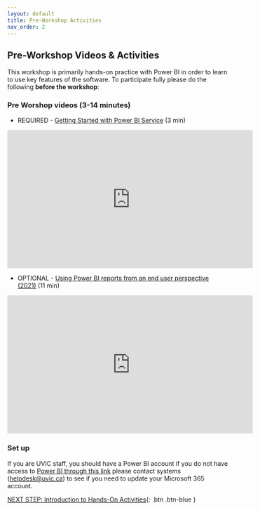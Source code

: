 ```yaml
---
layout: default
title: Pre-Workshop Activities
nav_order: 2
---
```

## Pre-Workshop Videos & Activities
This workshop is primarily hands-on practice with Power BI in order to learn to use key features of the software. To participate fully please do the following **before the workshop**:

### Pre Worshop videos (3-14 minutes)<br>
- REQUIRED - [Getting Started with Power BI Service](https://youtu.be/M0onHJ6M0Co?si=lVPT2cp-cgyjQgKz) (3 min)<br>
<iframe width="560" height="315" src="https://www.youtube.com/embed/M0onHJ6M0Co?si=lVPT2cp-cgyjQgKz" title="YouTube video player" frameborder="0" allow="accelerometer; autoplay; clipboard-write; encrypted-media; gyroscope; picture-in-picture; web-share" allowfullscreen></iframe> <br>

- OPTIONAL - [Using Power BI reports from an end user perspective (2021)](https://youtu.be/TAsUb93r2tg?si=Z9QgZ7VIOB9GOETB) (11 min)<br>
<iframe width="560" height="315" src="https://www.youtube.com/embed/TAsUb93r2tg?si=Z9QgZ7VIOB9GOETB" title="YouTube video player" frameborder="0" allow="accelerometer; autoplay; clipboard-write; encrypted-media; gyroscope; picture-in-picture; web-share" allowfullscreen></iframe>

### Set up
If you are UVIC staff, you should have a Power BI account if you do not have access to [Power BI through this link](https://app.powerbi.com/) please contact systems (helpdesk@uvic.ca) to see if you need to update your Microsoft 365 account.

[NEXT STEP: Introduction to Hands-On Activities](activities-intro.html){: .btn .btn-blue }
